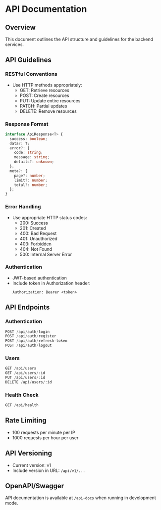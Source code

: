 # API Documentation

## Overview

This document outlines the API structure and guidelines for the backend services.

## API Guidelines

### RESTful Conventions

- Use HTTP methods appropriately:
  - GET: Retrieve resources
  - POST: Create resources
  - PUT: Update entire resources
  - PATCH: Partial updates
  - DELETE: Remove resources

### Response Format

```typescript
interface ApiResponse<T> {
  success: boolean;
  data?: T;
  error?: {
    code: string;
    message: string;
    details?: unknown;
  };
  meta?: {
    page?: number;
    limit?: number;
    total?: number;
  };
}
```

### Error Handling

- Use appropriate HTTP status codes:
  - 200: Success
  - 201: Created
  - 400: Bad Request
  - 401: Unauthorized
  - 403: Forbidden
  - 404: Not Found
  - 500: Internal Server Error

### Authentication

- JWT-based authentication
- Include token in Authorization header:
  ```
  Authorization: Bearer <token>
  ```

## API Endpoints

### Authentication

```typescript
POST /api/auth/login
POST /api/auth/register
POST /api/auth/refresh-token
POST /api/auth/logout
```

### Users

```typescript
GET /api/users
GET /api/users/:id
PUT /api/users/:id
DELETE /api/users/:id
```

### Health Check

```typescript
GET /api/health
```

## Rate Limiting

- 100 requests per minute per IP
- 1000 requests per hour per user

## API Versioning

- Current version: v1
- Include version in URL: `/api/v1/...`

## OpenAPI/Swagger

API documentation is available at `/api-docs` when running in development mode. 